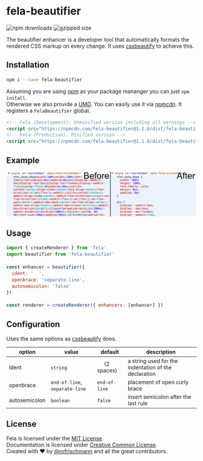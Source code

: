 # fela-beautifier

<img alt="npm downloads" src="https://img.shields.io/npm/dm/fela-beautifier.svg">
<img alt="gzipped size" src="https://img.shields.io/badge/gzipped-1.49kb-brightgreen.svg">

The beautifier enhancer is a developer tool that automatically formats the rendered CSS markup on every change. It uses [cssbeautify](https://github.com/senchalabs/cssbeautify) to achieve this.

## Installation
```sh
npm i --save fela-beautifier
```
Assuming you are using [npm](https://www.npmjs.com) as your package mananger you can just `npm install`.<br>
Otherwise we also provide a [UMD](https://github.com/umdjs/umd). You can easily use it via [npmcdn](https://npmcdn.com/). It registers a  `FelaBeautifier` global.
```HTML
<!-- Fela (Development): Unminified version including all warnings -->
<script src="https://npmcdn.com/fela-beautifier@1.1.0/dist/fela-beautifier.js"></script>
<!-- Fela (Production): Minified version -->
<script src="https://npmcdn.com/fela-beautifier@1.1.0/dist/fela-beautifier.min.js"></script>
```

## Example
![Preview](preview.png)

## Usage
```javascript
import { createRenderer } from 'fela'
import beautifier from 'fela-beautifier'

const enhancer = beautifier({
  ident: '  ',
  openbrace: 'separate-line',
  autosemicolon: 'false'
})

const renderer = createRenderer({ enhancers: [enhancer] })
```

## Configuration
Uses the same options as [cssbeautify](https://github.com/senchalabs/cssbeautify) does.

| option | value | default |description |
| ------ | --- | ------------ | --- |
|ident| `string` |`  ` (2 spaces)| a string used for the indentation of the declaration |
|openbrace| `end-of-line`, `separate-line` |`end-of-line`| placement of open curly brace |
| autosemicolon | `boolean`| `false` | insert semicolon after the last rule |

## License
Fela is licensed under the [MIT License](http://opensource.org/licenses/MIT).<br>
Documentation is licensed under [Creative Common License](http://creativecommons.org/licenses/by/4.0/).<br>
Created with ♥ by [@rofrischmann](http://rofrischmann.de) and all the great contributors.
